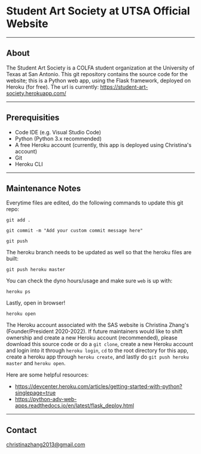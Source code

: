 # Student Art Society at UTSA Official Website
- - - -
## About
The Student Art Society is a COLFA student organization at the University of Texas at San Antonio. This git repository contains the source code for the website; this is a Python web app, using the Flask framework, deployed on Heroku (for free). The url is currently: https://student-art-society.herokuapp.com/

- - - -
## Prerequisities
- Code IDE (e.g. Visual Studio Code)
- Python (Python 3.x recommended)
- A free Heroku account (currently, this app is deployed using Christina's account)
- Git
- Heroku CLI

- - - -
## Maintenance Notes

Everytime files are edited, do the following commands to update this git repo:
```
git add .
```
```
git commit -m "Add your custom commit message here"
```
```
git push
```

The heroku branch needs to be updated as well so that the heroku files are built:
```
git push heroku master
```
You can check the dyno hours/usage and make sure `web` is up with:
```
heroku ps
```

Lastly, open in browser!
```
heroku open
```

The Heroku account associated with the SAS website is Christina Zhang's (Founder/President 2020-2022). If future maintainers would like to shift ownership and create a new Heroku account (recommended), please download this source code or do a `git clone`, create a new Heroku account and login into it through `heroku login`, `cd` to the root directory for this app, create a heroku app through `heroku create`, and lastly do `git push heroku master` and `heroku open`.

Here are some helpful resources:
- https://devcenter.heroku.com/articles/getting-started-with-python?singlepage=true
- https://python-adv-web-apps.readthedocs.io/en/latest/flask_deploy.html

- - - -
## Contact
christinazhang2013@gmail.com

